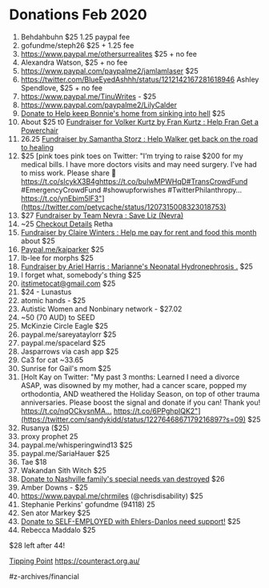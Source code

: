 # Donations Feb 2020
1. Behdahbuhn $25  1.25 paypal fee
2. gofundme/steph26 $25 + 1.25 fee
3. https://www.paypal.me/othersurrealites $25 + no fee
4. Alexandra Watson, $25 + no fee
5. https://www.paypal.com/paypalme2/jamlamlaser $25
6. https://twitter.com/BlueEyedAshhh/status/1212142167281618946 Ashley Spendlove, $25 + no fee
7. https://www.paypal.me/TinuWrites - $25
8. https://www.paypal.com/paypalme2/LilyCalder 
9. [Donate to Help keep Bonnie's home from sinking into hell](https://www.gofundme.com/f/help-keep-bonnie039s-home-from-sinking-into-hell/donate) $25
10. About $25 t0 [Fundraiser for Volker Kurtz by Fran Kurtz : Help Fran Get a Powerchair](https://www.gofundme.com/f/frans-powerchair)
11. 26.25 [Fundraiser by Samantha Storz : Help Walker get back on the road to healing](https://www.gofundme.com/f/help-walker-get-back-on-the-road-to-healing)
12. $25 [pink toes pink toes on Twitter: "I’m trying to raise $200 for my medical bills. I have more doctors visits and may need surgery. I’ve had to miss work. Please share 💖https://t.co/slcykX3B4ghttps://t.co/buIwMPWHqD#TransCrowdFund #EmergencyCrowdFund #showupforwishes #TwitterPhilanthropy… https://t.co/ynEbim5lF3"](https://twitter.com/petycache/status/1207315008323018753)
13. $27 [Fundraiser by Team Nevra : Save Liz (Nevra)](https://www.gofundme.com/f/Save-Liz)
14. ~25 [Checkout Details](https://www.crowdfunder.co.uk/checkout/my-friend-retha---cancer-treatment/details/1615257?donate_amount=20) Retha
15. [Fundraiser by Claire Winters : Help me pay for rent and food this month](https://www.gofundme.com/f/asqvc8-help-me-pay-my-rent-this-month/thankyou/share?d=nt7j%2BkqPtVK3UHe5YyIpdU%2Bb2EhQiXihpd5hGZeFqDU%3D) about $25
16.  [Paypal.me/kaiparker](https://t.co/CC6S62kdTn?amp=1)  $25
17. lb-lee for morphs $25
18. [Fundraiser by Ariel Harris : Marianne's Neonatal Hydronephrosis .](https://www.gofundme.com/f/a-little-love-for-mimi-and-eric) $25
19. I forget what, somebody's thing $25
20. itstimetocat@gmail.com $25
21. $24 - Lunastus
22. atomic hands - $25
23. Autistic Women and Nonbinary network - $27.02
24. ~50 (70 AUD) to SEED
25. McKinzie Circle Eagle $25
26. paypal.me/sareyataylorr $25
27. paypal.me/spacelard $25
28. Jasparrows via cash app $25
29. Ca3 for cat ~33.65
30. Sunrise for Gail's mom $25
31. [Holt Kay on Twitter: "My past 3 months: Learned I need a divorce ASAP, was disowned by my mother, had a cancer scare, popped my orthodontia, AND weathered the Holiday Season, on top of other trauma anniversaries. Please boost the signal and donate if you can! Thank you! https://t.co/nqOCkvsnMA… https://t.co/6PPghpIQK2"](https://twitter.com/sandykidd/status/1227646867179216897?s=09) $25
32. Rusanya ($25)
33. proxy prophet  25
34. paypal.me/whisperingwind13 $25
35. paypal.me/SariaHauer $25
36. Tae $18
37. Wakandan Sith Witch $25
38. [Donate to Nashville family's special needs van destroyed](https://www.gofundme.com/f/nashville-family039s-special-needs-van-destroyed/donate) $26
39. Amber Downs - $25
40. https://www.paypal.me/chrmiles (@chrisdisability) $25
41. Stephanie Perkins' gofundme (94118) 25
42. Sen ator Markey $25
43. [Donate to SELF-EMPLOYED with Ehlers-Danlos need support!](https://www.gofundme.com/f/tiredstarling/donate) $25
44. Rebecca Maddalo $25

$28 left after 44! 


[Tipping Point](https://www.tippingpoint.org.au/)
https://counteract.org.au/

#z-archives/financial
